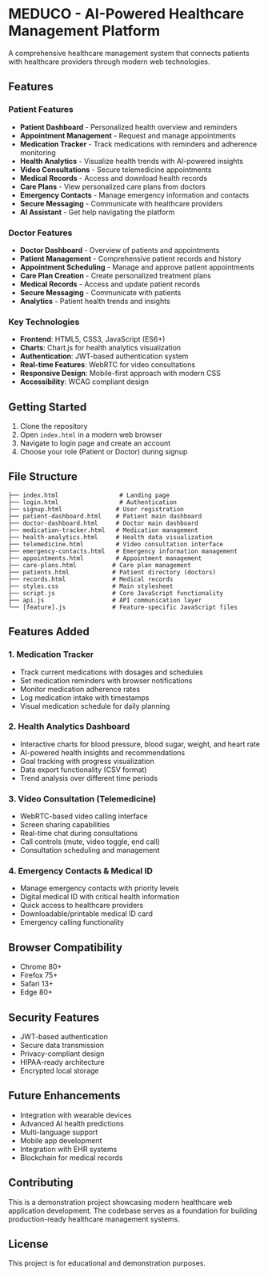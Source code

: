 # MEDUCO - AI-Powered Healthcare Management Platform

A comprehensive healthcare management system that connects patients with healthcare providers through modern web technologies.

## Features

### Patient Features
- **Patient Dashboard** - Personalized health overview and reminders
- **Appointment Management** - Request and manage appointments
- **Medication Tracker** - Track medications with reminders and adherence monitoring
- **Health Analytics** - Visualize health trends with AI-powered insights
- **Video Consultations** - Secure telemedicine appointments
- **Medical Records** - Access and download health records
- **Care Plans** - View personalized care plans from doctors
- **Emergency Contacts** - Manage emergency information and contacts
- **Secure Messaging** - Communicate with healthcare providers
- **AI Assistant** - Get help navigating the platform

### Doctor Features
- **Doctor Dashboard** - Overview of patients and appointments
- **Patient Management** - Comprehensive patient records and history
- **Appointment Scheduling** - Manage and approve patient appointments
- **Care Plan Creation** - Create personalized treatment plans
- **Medical Records** - Access and update patient records
- **Secure Messaging** - Communicate with patients
- **Analytics** - Patient health trends and insights

### Key Technologies
- **Frontend**: HTML5, CSS3, JavaScript (ES6+)
- **Charts**: Chart.js for health analytics visualization
- **Authentication**: JWT-based authentication system
- **Real-time Features**: WebRTC for video consultations
- **Responsive Design**: Mobile-first approach with modern CSS
- **Accessibility**: WCAG compliant design

## Getting Started

1. Clone the repository
2. Open `index.html` in a modern web browser
3. Navigate to login page and create an account
4. Choose your role (Patient or Doctor) during signup

## File Structure

```
├── index.html                 # Landing page
├── login.html                 # Authentication
├── signup.html               # User registration
├── patient-dashboard.html    # Patient main dashboard
├── doctor-dashboard.html     # Doctor main dashboard
├── medication-tracker.html   # Medication management
├── health-analytics.html     # Health data visualization
├── telemedicine.html         # Video consultation interface
├── emergency-contacts.html   # Emergency information management
├── appointments.html         # Appointment management
├── care-plans.html          # Care plan management
├── patients.html            # Patient directory (doctors)
├── records.html             # Medical records
├── styles.css               # Main stylesheet
├── script.js                # Core JavaScript functionality
├── api.js                   # API communication layer
└── [feature].js             # Feature-specific JavaScript files
```

## Features Added

### 1. Medication Tracker
- Track current medications with dosages and schedules
- Set medication reminders with browser notifications
- Monitor medication adherence rates
- Log medication intake with timestamps
- Visual medication schedule for daily planning

### 2. Health Analytics Dashboard
- Interactive charts for blood pressure, blood sugar, weight, and heart rate
- AI-powered health insights and recommendations
- Goal tracking with progress visualization
- Data export functionality (CSV format)
- Trend analysis over different time periods

### 3. Video Consultation (Telemedicine)
- WebRTC-based video calling interface
- Screen sharing capabilities
- Real-time chat during consultations
- Call controls (mute, video toggle, end call)
- Consultation scheduling and management

### 4. Emergency Contacts & Medical ID
- Manage emergency contacts with priority levels
- Digital medical ID with critical health information
- Quick access to healthcare providers
- Downloadable/printable medical ID card
- Emergency calling functionality

## Browser Compatibility

- Chrome 80+
- Firefox 75+
- Safari 13+
- Edge 80+

## Security Features

- JWT-based authentication
- Secure data transmission
- Privacy-compliant design
- HIPAA-ready architecture
- Encrypted local storage

## Future Enhancements

- Integration with wearable devices
- Advanced AI health predictions
- Multi-language support
- Mobile app development
- Integration with EHR systems
- Blockchain for medical records

## Contributing

This is a demonstration project showcasing modern healthcare web application development. The codebase serves as a foundation for building production-ready healthcare management systems.

## License

This project is for educational and demonstration purposes.